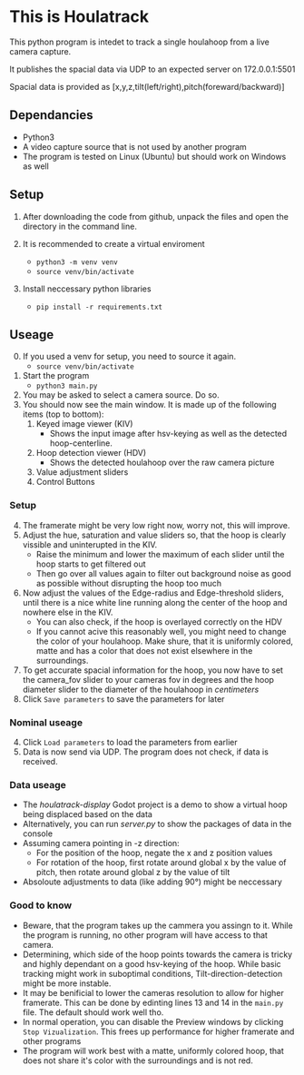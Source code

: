 # This is Houlatrack

This python program is intedet to track a single houlahoop from a live camera capture. 

It publishes the spacial data via UDP to an expected server on 172.0.0.1:5501

Spacial data is provided as [x,y,z,tilt(left/right),pitch(foreward/backward)]

## Dependancies

* Python3
* A video capture source that is not used by another program
* The program is tested on Linux (Ubuntu) but should work on Windows as well

## Setup

1. After downloading the code from github, unpack the files and open the directory in the command line.

2. It is recommended to create a virtual enviroment 
   * `python3 -m venv venv`
   * `source venv/bin/activate`
3. Install neccessary python libraries
   * `pip install -r requirements.txt`

## Useage

0. If you used a venv for setup, you need to source it again.
   * `source venv/bin/activate`
1. Start the program
   * `python3 main.py`
2. You may be asked to select a camera source. Do so.
3. You should now see the main window. It is made up of the following items (top to bottom):
   1. Keyed image viewer (KIV)
      * Shows the input image after hsv-keying as well as the detected hoop-centerline.
   2. Hoop detection viewer (HDV)
      * Shows the detected houlahoop over the raw camera picture
   3. Value adjustment sliders
   4. Control Buttons

### Setup

4. The framerate might be very low right now, worry not, this will improve.
5. Adjust the hue, saturation and value sliders so, that the hoop is clearly vissible and uninterupted in the KIV. 
   * Raise the minimum and lower the maximum of each slider until the hoop starts to get filtered out
   * Then go over all values again to filter out background noise as good as possible without disrupting the hoop too much
6. Now adjust the values of the Edge-radius and Edge-threshold sliders, until there is a nice white line running along the center of the hoop and nowhere else in the KIV. 
   * You can also check, if the hoop is overlayed correctly on the HDV
   * If you cannot acive this reasonably well, you might need to change the color of your houlahoop. Make shure, that it is uniformly colored, matte and has a color that does not exist elsewhere in the surroundings.
7. To get accurate spacial information for the hoop, you now have to set the camera_fov slider to your cameras fov in degrees and the hoop diameter slider to the diameter of the houlahoop in *centimeters*
8. Click `Save parameters` to save the parameters for later

### Nominal useage

4. Click `Load parameters` to load the parameters from earlier
5. Data is now send via UDP. The program does not check, if data is received. 
   
### Data useage

* The *houlatrack-display* Godot project is a demo to show a virtual hoop being displaced based on the data
* Alternatively, you can run *server.py* to show the packages of data in the console
* Assuming camera pointing in -z direction:
   * For the position of the hoop, negate the x and z position values
   * For rotation of the hoop, first rotate around global x by the value of pitch, then rotate around global z by the value of tilt
* Absoloute adjustments to data (like adding 90°) might be neccessary

### Good to know

* Beware, that the program takes up the cammera you assingn to it. While the program is running, no other program will have access to that camera.
* Determining, which side of the hoop points towards the camera is tricky and highly dependant on a good hsv-keying of the hoop. While basic tracking might work in suboptimal conditions, Tilt-direction-detection might be more instable.
* It may be benificial to lower the cameras resolution to allow for higher framerate. This can be done by edinting lines 13 and 14 in the `main.py` file. The default should work well tho.
* In normal operation, you can disable the Preview windows by clicking `Stop Vizualization`. This frees up performance for higher framerate and other programs
* The program will work best with a matte, uniformly colored hoop, that does not share it's color with the surroundings and is not red.